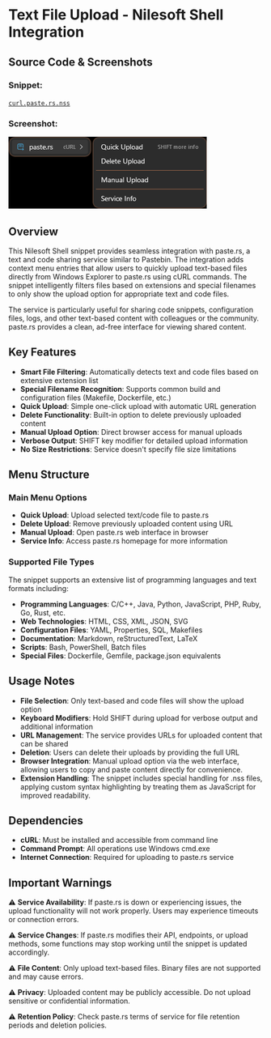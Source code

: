 # Text File Upload - Nilesoft Shell Integration

## Source Code & Screenshots

### Snippet:
[`curl.paste.rs.nss`](/ex2.user.cloud.share/curl.paste.rs.nss)

### Screenshot:
![Screenshot](/ex2.user.cloud.share/curl.paste.rs.1.png)

## Overview

This Nilesoft Shell snippet provides seamless integration with paste.rs, a text and code sharing service similar to Pastebin. The integration adds context menu entries that allow users to quickly upload text-based files directly from Windows Explorer to paste.rs using cURL commands. The snippet intelligently filters files based on extensions and special filenames to only show the upload option for appropriate text and code files.

The service is particularly useful for sharing code snippets, configuration files, logs, and other text-based content with colleagues or the community. paste.rs provides a clean, ad-free interface for viewing shared content.

## Key Features

- **Smart File Filtering**: Automatically detects text and code files based on extensive extension list
- **Special Filename Recognition**: Supports common build and configuration files (Makefile, Dockerfile, etc.)
- **Quick Upload**: Simple one-click upload with automatic URL generation
- **Delete Functionality**: Built-in option to delete previously uploaded content
- **Manual Upload Option**: Direct browser access for manual uploads
- **Verbose Output**: SHIFT key modifier for detailed upload information
- **No Size Restrictions**: Service doesn't specify file size limitations

## Menu Structure

### Main Menu Options
- **Quick Upload**: Upload selected text/code file to paste.rs
- **Delete Upload**: Remove previously uploaded content using URL
- **Manual Upload**: Open paste.rs web interface in browser
- **Service Info**: Access paste.rs homepage for more information

### Supported File Types
The snippet supports an extensive list of programming languages and text formats including:
- **Programming Languages**: C/C++, Java, Python, JavaScript, PHP, Ruby, Go, Rust, etc.
- **Web Technologies**: HTML, CSS, XML, JSON, SVG
- **Configuration Files**: YAML, Properties, SQL, Makefiles
- **Documentation**: Markdown, reStructuredText, LaTeX
- **Scripts**: Bash, PowerShell, Batch files
- **Special Files**: Dockerfile, Gemfile, package.json equivalents

## Usage Notes

- **File Selection**: Only text-based and code files will show the upload option
- **Keyboard Modifiers**: Hold SHIFT during upload for verbose output and additional information
- **URL Management**: The service provides URLs for uploaded content that can be shared
- **Deletion**: Users can delete their uploads by providing the full URL
- **Browser Integration**: Manual upload option via the web interface, allowing users to copy and paste content directly for convenience.
- **Extension Handling**: The snippet includes special handling for .nss files, applying custom syntax highlighting by treating them as JavaScript for improved readability.

## Dependencies

- **cURL**: Must be installed and accessible from command line
- **Command Prompt**: All operations use Windows cmd.exe
- **Internet Connection**: Required for uploading to paste.rs service

## Important Warnings

⚠️ **Service Availability**: If paste.rs is down or experiencing issues, the upload functionality will not work properly. Users may experience timeouts or connection errors.

⚠️ **Service Changes**: If paste.rs modifies their API, endpoints, or upload methods, some functions may stop working until the snippet is updated accordingly.

⚠️ **File Content**: Only upload text-based files. Binary files are not supported and may cause errors.

⚠️ **Privacy**: Uploaded content may be publicly accessible. Do not upload sensitive or confidential information.

⚠️ **Retention Policy**: Check paste.rs terms of service for file retention periods and deletion policies.
